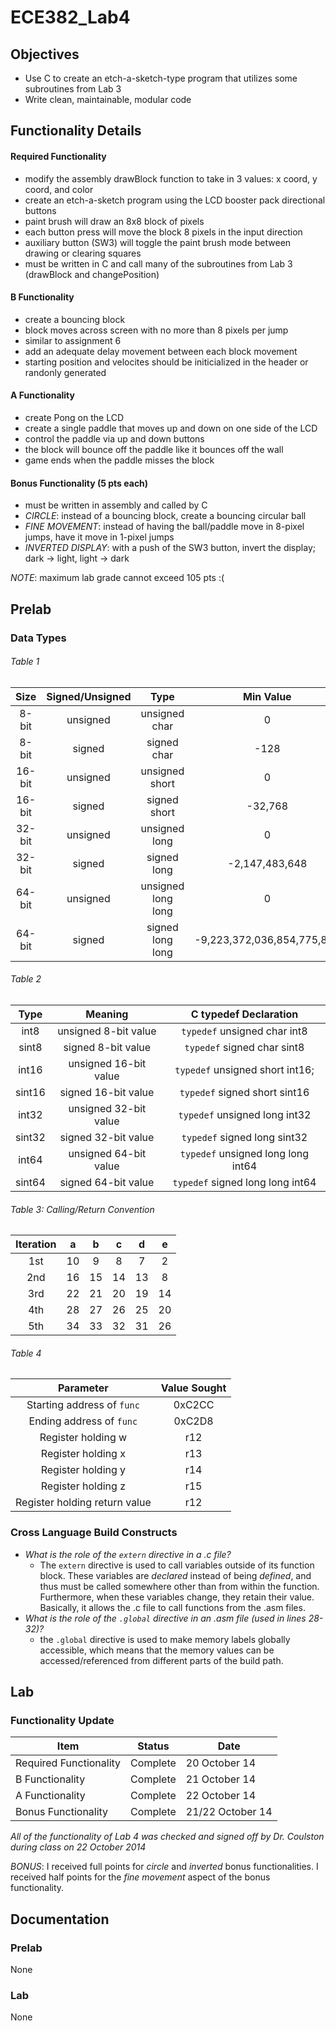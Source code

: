 ECE382_Lab4
===========
## Objectives
* Use C to create an etch-a-sketch-type program that utilizes some subroutines from Lab 3
* Write clean, maintainable, modular code

## Functionality Details
#### Required Functionality
* modify the assembly drawBlock function to take in 3 values: x coord, y coord, and color
* create an etch-a-sketch program using the LCD booster pack directional buttons
* paint brush will draw an 8x8 block of pixels
* each button press will move the block 8 pixels in the input direction
* auxiliary button (SW3) will toggle the paint brush mode between drawing or clearing squares
* must be written in C and call many of the subroutines from Lab 3 (drawBlock and changePosition)

#### B Functionality
* create a bouncing block
* block moves across screen with no more than 8 pixels per jump
* similar to assignment 6
* add an adequate delay movement between each block movement
* starting position and velocites should be initicialized in the header or randonly generated

#### A Functionality
* create Pong on the LCD
* create a single paddle that moves up and down on one side of the LCD
* control the paddle via up and down buttons
* the block will bounce off the paddle like it bounces off the wall
* game ends when the paddle misses the block

#### Bonus Functionality (5 pts each)
* must be written in assembly and called by C
* *CIRCLE*: instead of a bouncing block, create a bouncing circular ball
* *FINE MOVEMENT*: instead of having the ball/paddle move in 8-pixel jumps, have it move in 1-pixel jumps
* *INVERTED DISPLAY*: with a push of the SW3 button, invert the display; dark -> light, light -> dark

*NOTE*: maximum lab grade cannot exceed 105 pts :(

## Prelab
### Data Types
###### Table 1
| Size | Signed/Unsigned | Type | Min Value | Max Value |
|:-: | :-: | :-: | :-: | :-: |
| 8-bit | unsigned | unsigned char | 0 | 255 |
| 8-bit | signed | signed char | -128 | 127 |
| 16-bit | unsigned | unsigned short | 0 | 65,535 | 
| 16-bit | signed | signed short | -32,768  | 32,767 |
| 32-bit | unsigned | unsigned long  | 0 | 4,294,967,295 |   
| 32-bit | signed | signed long | -2,147,483,648 | 2,147,483,647 |  
| 64-bit | unsigned | unsigned long long | 0 | 18,446,744,073,709,551,615 |
| 64-bit | signed | signed long long | -9,223,372,036,854,775,808 | 9,223,372,036,854,775,807 |

###### Table 2
| Type | Meaning | C typedef Declaration |
|:-:|:-:|:-:|
| int8 | unsigned 8-bit value | `typedef` unsigned char int8 |
| sint8 | signed 8-bit value | `typedef` signed char sint8 |
| int16 | unsigned 16-bit value | `typedef` unsigned short int16; |
| sint16 | signed 16-bit value | `typedef` signed short sint16 |
| int32 | unsigned 32-bit value | `typedef` unsigned long int32  |
| sint32 | signed 32-bit value | `typedef` signed long sint32 |
| int64 | unsigned 64-bit value | `typedef` unsigned long long int64 |
| sint64 | signed 64-bit value | `typedef` signed long long int64 |

###### Table 3: Calling/Return Convention
| Iteration | a | b | c | d | e |
|:-:|:-:|:-:|:-:|:-:|:-:|
| 1st | 10 | 9 | 8 | 7 | 2 |
| 2nd | 16 | 15 | 14  | 13 | 8 |
| 3rd | 22 | 21 | 20 | 19 | 14 |
| 4th | 28 | 27 | 26 | 25 | 20 |
| 5th | 34 | 33 | 32 | 31 | 26 |

###### Table 4
| Parameter | Value Sought |
|:-:|:-:|
| Starting address of `func` | 0xC2CC  |
| Ending address of `func` | 0xC2D8 |
| Register holding w | r12  |
| Register holding x | r13  |
| Register holding y | r14  |
| Register holding z | r15  |
| Register holding return value | r12 |

### Cross Language Build Constructs
* *What is the role of the `extern` directive in a .c file?*
  * The `extern` directive is used to call variables outside of its function block. These variables are *declared* instead of being *defined*, and thus must be called somewhere other than from within the function. Furthermore, when these variables change, they retain their value. Basically, it allows the .c file to call functions from the .asm files.
* *What is the role of the `.global` directive in an .asm file (used in lines 28-32)?*
  * the `.global` directive is used to make memory labels globally accessible, which means that the memory values can be accessed/referenced from different parts of the build path.

## Lab

### Functionality Update
| Item | Status | Date |
|-------|-------|-------|
| Required Functionality | Complete | 20 October 14 |
| B Functionality | Complete | 21 October 14 |
| A Functionality | Complete | 22 October 14 |
| Bonus Functionality | Complete | 21/22 October 14 |

*All of the functionality of Lab 4 was checked and signed off by Dr. Coulston during class on 22 October 2014*

*BONUS*: I received full points for *circle* and *inverted* bonus functionalities. I received half points for the *fine movement* aspect of the bonus functionality.


## Documentation
### Prelab
None
### Lab
None
